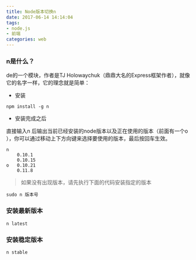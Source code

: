 ```yaml
---
title: Node版本切换n
date: 2017-06-14 14:14:04
tags:
- node.js
- 前端
categories: web
---
```

### n是什么？
de的一个模块，作者是TJ Holowaychuk（鼎鼎大名的Express框架作者），就像它的名字一样，它的理念就是简单：

- 安装

```
npm install -g n
```

- 安装完成之后

直接输入n
后输出当前已经安装的node版本以及正在使用的版本（前面有一个o
），你可以通过移动上下方向键来选择要使用的版本，最后按回车生效。

```
n
    0.10.1
    0.10.15
o   0.10.21
    0.11.8
```

> 如果没有出现版本，请先执行下面的代码安装指定的版本

```
sudo n 版本号
```


### 安装最新版本

```
n latest
```

### 安装稳定版本
```
n stable
```
<!-- more -->

